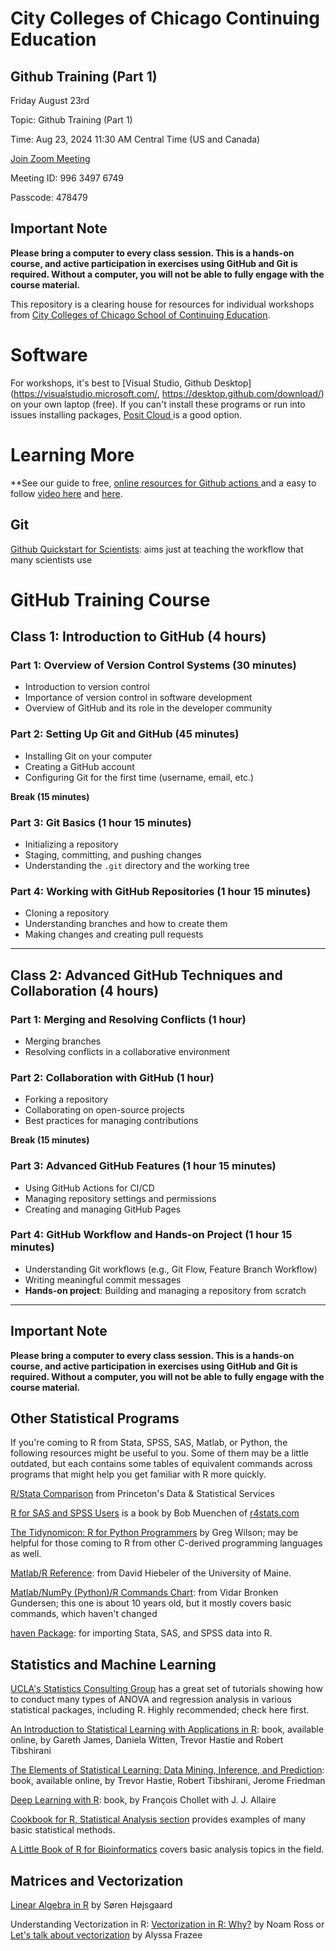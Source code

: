 # City Colleges of Chicago Continuing Education
## Github Training (Part 1)

Friday August 23rd

Topic: Github Training (Part 1)

Time: Aug 23, 2024 11:30 AM Central Time (US and Canada)


[Join Zoom Meeting](https://cccedu.zoom.us/j/99634976749?pwd=XejwYUT6puXsbs94OWsOLHk2oVDUuh.1)

Meeting ID: 996 3497 6749

Passcode: 478479

## Important Note
**Please bring a computer to every class session. This is a hands-on course, and active participation in exercises using GitHub and Git is required. Without a computer, you will not be able to fully engage with the course material.**

This repository is a clearing house for resources for individual workshops from [City Colleges of Chicago School of Continuing Education](https://www.ccc.edu/kennedy/departments/continuing-education/). 


# Software

For workshops, it's best to [Visual Studio, Github Desktop](https://visualstudio.microsoft.com/, https://desktop.github.com/download/) on your own laptop (free).  If you can't install these programs or run into issues installing packages, [Posit Cloud ](https://posit.cloud/)is a good option.


# Learning More

**See our guide to free, [online resources for Github actions ](https://docs.github.com/en/actions/about-github-actions/understanding-github-actions) and a easy to follow [video here](https://www.youtube.com/watch?v=URmeTqglS58) and [here](https://www.youtube.com/watch?v=ylEy4eLdhFs).


## Git

[Github Quickstart for Scientists](https://rawgit.com/nazrug/Quickstart/master/GithubQuickstart.html): aims just at teaching the workflow that many scientists use


# GitHub Training Course

## Class 1: Introduction to GitHub (4 hours)

### Part 1: Overview of Version Control Systems (30 minutes)
- Introduction to version control
- Importance of version control in software development
- Overview of GitHub and its role in the developer community

### Part 2: Setting Up Git and GitHub (45 minutes)
- Installing Git on your computer
- Creating a GitHub account
- Configuring Git for the first time (username, email, etc.)

**Break (15 minutes)**

### Part 3: Git Basics (1 hour 15 minutes)
- Initializing a repository
- Staging, committing, and pushing changes
- Understanding the `.git` directory and the working tree

### Part 4: Working with GitHub Repositories (1 hour 15 minutes)
- Cloning a repository
- Understanding branches and how to create them
- Making changes and creating pull requests

---

## Class 2: Advanced GitHub Techniques and Collaboration (4 hours)

### Part 1: Merging and Resolving Conflicts (1 hour)
- Merging branches
- Resolving conflicts in a collaborative environment

### Part 2: Collaboration with GitHub (1 hour)
- Forking a repository
- Collaborating on open-source projects
- Best practices for managing contributions

**Break (15 minutes)**

### Part 3: Advanced GitHub Features (1 hour 15 minutes)
- Using GitHub Actions for CI/CD
- Managing repository settings and permissions
- Creating and managing GitHub Pages

### Part 4: GitHub Workflow and Hands-on Project (1 hour 15 minutes)
- Understanding Git workflows (e.g., Git Flow, Feature Branch Workflow)
- Writing meaningful commit messages
- **Hands-on project**: Building and managing a repository from scratch

---

## Important Note
**Please bring a computer to every class session. This is a hands-on course, and active participation in exercises using GitHub and Git is required. Without a computer, you will not be able to fully engage with the course material.**




## Other Statistical Programs

If you're coming to R from Stata, SPSS, SAS, Matlab, or Python, the following resources might be useful to you. Some of them may be a little outdated, but each contains some tables of equivalent commands across programs that might help you get familiar with R more quickly.

[R/Stata Comparison](http://www.princeton.edu/~otorres/RStata.pdf) from Princeton's Data & Statistical Services

[R for SAS and SPSS Users](https://r4stats.com/books/free-version/) is a book by Bob Muenchen of <a href="https://www.r4stats.com">r4stats.com</a>

[The Tidynomicon: R for Python Programmers](https://third-bit.com/tidynomicon/) by Greg Wilson; may be helpful for those coming to R from other C-derived programming languages as well.

[Matlab/R Reference](http://www.math.umaine.edu/~hiebeler/comp/matlabR.pdf): from David Hiebeler of the University of Maine.

[Matlab/NumPy (Python)/R Commands Chart](http://mathesaurus.sourceforge.net/matlab-python-xref.pdf): from Vidar Bronken Gundersen; this one is about 10 years old, but it mostly covers basic commands, which haven't changed

[haven Package](http://haven.tidyverse.org/): for importing Stata, SAS, and SPSS data into R.


## Statistics and Machine Learning

[UCLA's Statistics Consulting Group](https://stats.oarc.ucla.edu/) has a great set of tutorials showing how to conduct many types of ANOVA and regression analysis in various statistical packages, including R.  Highly recommended; check here first.

[An Introduction to Statistical Learning with Applications in R](https://www.statlearning.com/): book, available online, by Gareth James, Daniela Witten, Trevor Hastie and Robert Tibshirani

[The Elements of Statistical Learning: Data Mining, Inference, and Prediction](https://web.stanford.edu/~hastie/ElemStatLearn/): book, available online, by Trevor Hastie, Robert Tibshirani, Jerome Friedman

[Deep Learning with R](https://www.manning.com/books/deep-learning-with-r): book, by François Chollet with J. J. Allaire 

[Cookbook for R, Statistical Analysis section](http://www.cookbook-r.com/Statistical_analysis/) provides examples of many basic statistical methods.

[A Little Book of R for Bioinformatics](https://a-little-book-of-r-for-bioinformatics.readthedocs.io/en/latest/) covers basic analysis topics in the field.


## Matrices and Vectorization

[Linear Algebra in R](https://www.math.uh.edu/~jmorgan/Math6397/day13/LinearAlgebraR-Handout.pdf) by Søren Højsgaard

Understanding Vectorization in R: [Vectorization in R: Why?](http://www.noamross.net/blog/2014/4/16/vectorization-in-r--why.html) by Noam Ross or 
[Let's talk about vectorization](http://alyssafrazee.com/2014/01/29/vectorization.html) by Alyssa Frazee
